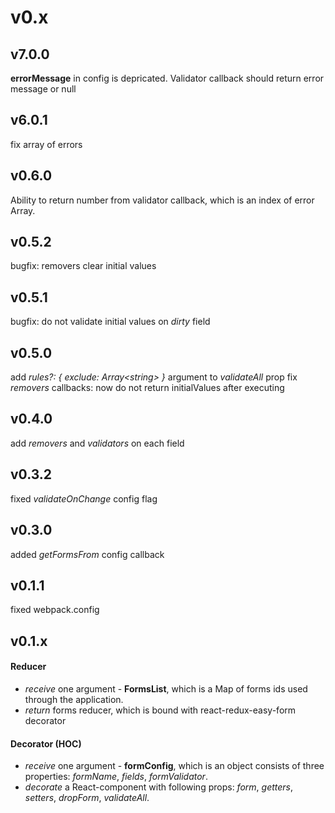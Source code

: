 # v0.x
## v7.0.0
__errorMessage__ in config is depricated. Validator callback should return error message or null
## v6.0.1
fix array of errors
## v0.6.0
Ability to return number from validator callback, which is an index of error Array.
## v0.5.2
bugfix: removers clear initial values
## v0.5.1
bugfix: do not validate initial values on _dirty_ field
## v0.5.0
add _rules?: { exclude: Array\<string\> }_ argument to _validateAll_ prop
fix _removers_ callbacks: now do not return initialValues after executing
## v0.4.0
add _removers_ and _validators_ on each field
## v0.3.2
fixed _validateOnChange_ config flag
## v0.3.0
added _getFormsFrom_ config callback
## v0.1.1
fixed webpack.config
## v0.1.x
#### Reducer
- _receive_ one argument - __FormsList__, which is a Map of forms ids used through the application.
- _return_ forms reducer, which is bound with react-redux-easy-form decorator
#### Decorator (HOC)
- _receive_ one argument - __formConfig__, which is an object consists of three properties: _formName_, _fields_, _formValidator_.
- _decorate_ a React-component with following props: _form_, _getters_, _setters_, _dropForm_, _validateAll_.
